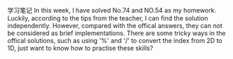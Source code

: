 学习笔记
In this week, I have solved No.74 and NO.54 as my homework. Luckily, according to the tips from the teacher, I can find the solution independently. However, compared with the offical answers, they can not be considered as brief implementations. There are some tricky ways in the offical solutions, such as using '%' and '/' to convert the index from 2D to 1D, just want to know how to practise these skills?
